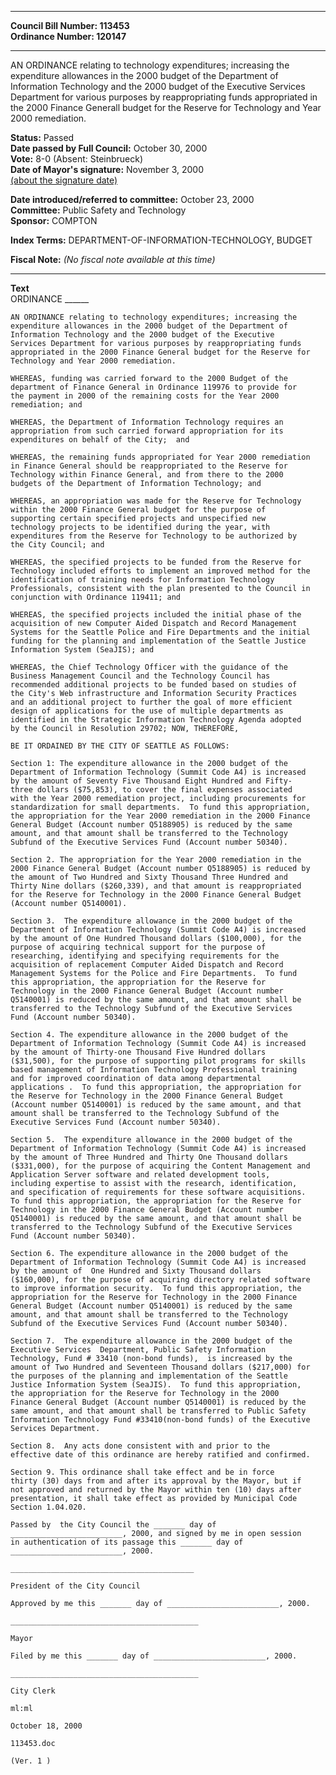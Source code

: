 * * * * *  
  
**Council Bill Number: [](#h0)[](#h2)113453**   
**Ordinance Number: 120147**  
  
* * * * *  
  
AN ORDINANCE relating to technology expenditures; increasing the expenditure allowances in the 2000 budget of the Department of Information Technology and the 2000 budget of the Executive Services Department for various purposes by reappropriating funds appropriated in the 2000 Finance Generall budget for the Reserve for Technology and Year 2000 remediation.  
  
**Status:** Passed   
**Date passed by Full Council:** October 30, 2000   
**Vote:** 8-0 (Absent: Steinbrueck)   
**Date of Mayor's signature:** November 3, 2000   
[(about the signature date)](/~public/approvaldate.htm)   
  
  
**Date introduced/referred to committee:** October 23, 2000   
**Committee:** Public Safety and Technology   
**Sponsor:** COMPTON   
  
**Index Terms:** DEPARTMENT-OF-INFORMATION-TECHNOLOGY, BUDGET  
  
**Fiscal Note:** *(No fiscal note available at this time)*  
  
* * * * *  
  
**Text**  
    ORDINANCE ______  
  
    AN ORDINANCE relating to technology expenditures; increasing the  
    expenditure allowances in the 2000 budget of the Department of  
    Information Technology and the 2000 budget of the Executive  
    Services Department for various purposes by reappropriating funds  
    appropriated in the 2000 Finance General budget for the Reserve for  
    Technology and Year 2000 remediation.  
  
    WHEREAS, funding was carried forward to the 2000 Budget of the  
    department of Finance General in Ordinance 119976 to provide for  
    the payment in 2000 of the remaining costs for the Year 2000  
    remediation; and  
  
    WHEREAS, the Department of Information Technology requires an  
    appropriation from such carried forward appropriation for its  
    expenditures on behalf of the City;  and  
  
    WHEREAS, the remaining funds appropriated for Year 2000 remediation  
    in Finance General should be reappropriated to the Reserve for  
    Technology within Finance General, and from there to the 2000  
    budgets of the Department of Information Technology; and  
  
    WHEREAS, an appropriation was made for the Reserve for Technology  
    within the 2000 Finance General budget for the purpose of  
    supporting certain specified projects and unspecified new  
    technology projects to be identified during the year, with  
    expenditures from the Reserve for Technology to be authorized by  
    the City Council; and  
  
    WHEREAS, the specified projects to be funded from the Reserve for  
    Technology included efforts to implement an improved method for the  
    identification of training needs for Information Technology  
    Professionals, consistent with the plan presented to the Council in  
    conjunction with Ordinance 119411; and  
  
    WHEREAS, the specified projects included the initial phase of the  
    acquisition of new Computer Aided Dispatch and Record Management  
    Systems for the Seattle Police and Fire Departments and the initial  
    funding for the planning and implementation of the Seattle Justice  
    Information System (SeaJIS); and  
  
    WHEREAS, the Chief Technology Officer with the guidance of the  
    Business Management Council and the Technology Council has  
    recommended additional projects to be funded based on studies of  
    the City's Web infrastructure and Information Security Practices  
    and an additional project to further the goal of more efficient  
    design of applications for the use of multiple departments as  
    identified in the Strategic Information Technology Agenda adopted  
    by the Council in Resolution 29702; NOW, THEREFORE,  
  
    BE IT ORDAINED BY THE CITY OF SEATTLE AS FOLLOWS:  
  
    Section 1: The expenditure allowance in the 2000 budget of the  
    Department of Information Technology (Summit Code A4) is increased  
    by the amount of Seventy Five Thousand Eight Hundred and Fifty-  
    three dollars ($75,853), to cover the final expenses associated  
    with the Year 2000 remediation project, including procurements for  
    standardization for small departments.  To fund this appropriation,  
    the appropriation for the Year 2000 remediation in the 2000 Finance  
    General Budget (Account number Q5188905) is reduced by the same  
    amount, and that amount shall be transferred to the Technology  
    Subfund of the Executive Services Fund (Account number 50340).  
  
    Section 2. The appropriation for the Year 2000 remediation in the  
    2000 Finance General Budget (Account number Q5188905) is reduced by  
    the amount of Two Hundred and Sixty Thousand Three Hundred and  
    Thirty Nine dollars ($260,339), and that amount is reappropriated  
    for the Reserve for Technology in the 2000 Finance General Budget  
    (Account number Q5140001).  
  
    Section 3.  The expenditure allowance in the 2000 budget of the  
    Department of Information Technology (Summit Code A4) is increased  
    by the amount of One Hundred Thousand dollars ($100,000), for the  
    purpose of acquiring technical support for the purpose of  
    researching, identifying and specifying requirements for the  
    acquisition of replacement Computer Aided Dispatch and Record  
    Management Systems for the Police and Fire Departments.  To fund  
    this appropriation, the appropriation for the Reserve for  
    Technology in the 2000 Finance General Budget (Account number  
    Q5140001) is reduced by the same amount, and that amount shall be  
    transferred to the Technology Subfund of the Executive Services  
    Fund (Account number 50340).  
  
    Section 4. The expenditure allowance in the 2000 budget of the  
    Department of Information Technology (Summit Code A4) is increased  
    by the amount of Thirty-one Thousand Five Hundred dollars  
    ($31,500), for the purpose of supporting pilot programs for skills  
    based management of Information Technology Professional training  
    and for improved coordination of data among departmental  
    applications .  To fund this appropriation, the appropriation for  
    the Reserve for Technology in the 2000 Finance General Budget  
    (Account number Q5140001) is reduced by the same amount, and that  
    amount shall be transferred to the Technology Subfund of the  
    Executive Services Fund (Account number 50340).  
  
    Section 5.  The expenditure allowance in the 2000 budget of the  
    Department of Information Technology (Summit Code A4) is increased  
    by the amount of Three Hundred and Thirty One Thousand dollars  
    ($331,000), for the purpose of acquiring the Content Management and  
    Application Server software and related development tools,  
    including expertise to assist with the research, identification,  
    and specification of requirements for these software acquisitions.  
    To fund this appropriation, the appropriation for the Reserve for  
    Technology in the 2000 Finance General Budget (Account number  
    Q5140001) is reduced by the same amount, and that amount shall be  
    transferred to the Technology Subfund of the Executive Services  
    Fund (Account number 50340).  
  
    Section 6. The expenditure allowance in the 2000 budget of the  
    Department of Information Technology (Summit Code A4) is increased  
    by the amount of  One Hundred and Sixty Thousand dollars  
    ($160,000), for the purpose of acquiring directory related software  
    to improve information security.  To fund this appropriation, the  
    appropriation for the Reserve for Technology in the 2000 Finance  
    General Budget (Account number Q5140001) is reduced by the same  
    amount, and that amount shall be transferred to the Technology  
    Subfund of the Executive Services Fund (Account number 50340).  
  
    Section 7.  The expenditure allowance in the 2000 budget of the  
    Executive Services  Department, Public Safety Information  
    Technology, Fund # 33410 (non-bond funds),  is increased by the  
    amount of Two Hundred and Seventeen Thousand dollars ($217,000) for  
    the purposes of the planning and implementation of the Seattle  
    Justice Information System (SeaJIS).  To fund this appropriation,  
    the appropriation for the Reserve for Technology in the 2000  
    Finance General Budget (Account number Q5140001) is reduced by the  
    same amount, and that amount shall be transferred to Public Safety  
    Information Technology Fund #33410(non-bond funds) of the Executive  
    Services Department.  
  
    Section 8.  Any acts done consistent with and prior to the  
    effective date of this ordinance are hereby ratified and confirmed.  
  
    Section 9. This ordinance shall take effect and be in force  
    thirty (30) days from and after its approval by the Mayor, but if  
    not approved and returned by the Mayor within ten (10) days after  
    presentation, it shall take effect as provided by Municipal Code  
    Section 1.04.020.  
  
    Passed by  the City Council the _______ day of  
    _________________________, 2000, and signed by me in open session  
    in authentication of its passage this _______ day of  
    _________________________, 2000.  
  
    _________________________________________  
  
    President of the City Council  
  
    Approved by me this _______ day of _________________________, 2000.  
  
    __________________________________________  
  
    Mayor  
  
    Filed by me this _______ day of _________________________, 2000.  
  
    __________________________________________  
  
    City Clerk  
  
    ml:ml  
  
    October 18, 2000  
  
    113453.doc  
  
    (Ver. 1 )  
